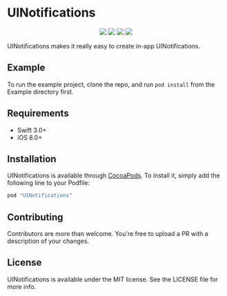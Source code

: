 # UINotifications

<p align="center">
<img src="http://img.shields.io/travis/Antoine van der Lee/UINotifications.svg?style=flat"/>
<img src="https://img.shields.io/cocoapods/v/UINotifications.svg?style=flat"/>
<img src="https://img.shields.io/cocoapods/l/UINotifications.svg?style=flat"/>
<img src="https://img.shields.io/cocoapods/p/UINotifications.svg?style=flat"/>
</p>

UINotifications makes it really easy to create in-app UINotifications.

## Example

To run the example project, clone the repo, and run `pod install` from the Example directory first.

## Requirements
- Swift 3.0+
- iOS 8.0+

## Installation

UINotifications is available through [CocoaPods](http://cocoapods.org). To install
it, simply add the following line to your Podfile:

```ruby
pod "UINotifications"
```

## Contributing

Contributors are more than welcome. You're free to upload a PR with a description of your changes.

## License

UINotifications is available under the MIT license. See the LICENSE file for more info.
